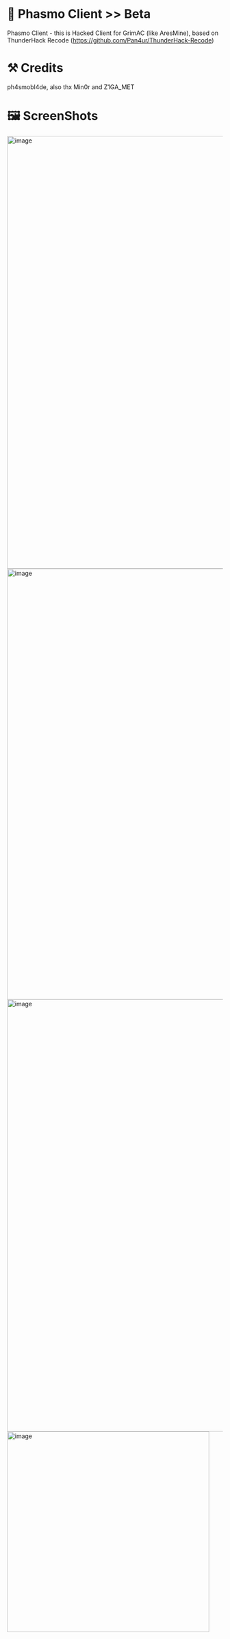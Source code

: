 # 🪽 Phasmo Client >> Beta
Phasmo Client - this is Hacked Client for GrimAC (like AresMine), based on ThunderHack Recode (https://github.com/Pan4ur/ThunderHack-Recode)
# ⚒️ Credits
ph4smobl4de, also thx Min0r and Z1GA_MET

# 🖼️ ScreenShots

<img width="1919" height="1010" alt="image" src="https://github.com/user-attachments/assets/301eb55f-260e-4f5d-afa1-ad5a3078a1ad" />

<img width="1918" height="1005" alt="image" src="https://github.com/user-attachments/assets/5d49ee27-6903-4dbf-a8f5-e9746ca3b4a7" />

<img width="1916" height="1009" alt="image" src="https://github.com/user-attachments/assets/88e11ef8-b78e-4c22-9362-e064af70ce4c" />

<img width="472" height="468" alt="image" src="https://github.com/user-attachments/assets/976287cf-69ae-46f1-bbe3-a33c06941038" />

